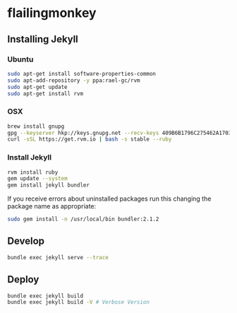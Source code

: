 # flailingmonkey

## Installing Jekyll

### Ubuntu

```bash
sudo apt-get install software-properties-common
sudo apt-add-repository -y ppa:rael-gc/rvm
sudo apt-get update
sudo apt-get install rvm
```

### OSX

```bash
brew install gnupg
gpg --keyserver hkp://keys.gnupg.net --recv-keys 409B6B1796C275462A1703113804BB82D39DC0E3
curl -sSL https://get.rvm.io | bash -s stable --ruby
```

### Install Jekyll

```bash
rvm install ruby
gem update --system
gem install jekyll bundler
```

If you receive errors about uninstalled packages run this changing the package name as appropriate:

```bash
sudo gem install -n /usr/local/bin bundler:2.1.2
```

## Develop

```bash
bundle exec jekyll serve --trace
```

## Deploy

```bash
bundle exec jekyll build
bundle exec jekyll build -V # Verbose Version
```
